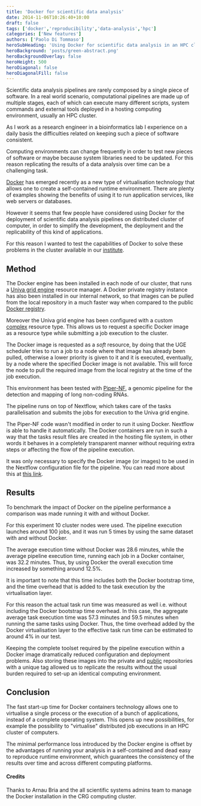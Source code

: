 ```yaml
---
title: 'Docker for scientific data analysis'
date: 2014-11-06T10:26:40+10:00
draft: false
tags: ['docker','reproducibility','data-analysis','hpc']
categories: ['New features']
authors: ['Paolo Di Tommaso']
heroSubHeading: 'Using Docker for scientific data analysis in an HPC cluster'
heroBackground: 'posts/green-abstract.png'
heroBackgroundOverlay: false
heroHeight: 500
heroDiagonal: false
heroDiagonalFill: false
---
```


Scientific data analysis pipelines are rarely composed by a single piece of software.
In a real world scenario, computational pipelines are made up of multiple stages, each of which
can execute many different scripts, system commands and external tools deployed in a hosting computing
environment, usually an HPC cluster.

As I work as a research engineer in a bioinformatics lab I experience on a daily basis the
difficulties related on keeping such a piece of software consistent.

Computing environments can change frequently in order to test new pieces of software or
maybe because system libraries need to be updated. For this reason replicating the results
of a data analysis over time can be a challenging task.

[Docker](http://www.docker.com) has emerged recently as a new type of virtualisation technology that allows one
to create a self-contained runtime environment. There are plenty of examples
showing the benefits of using it to run application services, like web servers
or databases.

However it seems that few people have considered using Docker for the deployment of scientific
data analysis pipelines on distributed cluster of computer, in order to simplify the development,
the deployment and the replicability of this kind of applications.  

For this reason I wanted to test the capabilities of Docker to solve these problems in the
cluster available in our [institute](http://www.crg.eu).

## Method

The Docker engine has been installed in each node of our cluster, that runs a [Univa grid engine](http://www.univa.com/products/grid-engine.php) resource manager.
A Docker private registry instance has also been installed in our internal network, so that images
can be pulled from the local repository in a much faster way when compared to the public
[Docker registry](http://registry.hub.docker.com).

Moreover the Univa grid engine has been configured with a custom [complex](http://www.gridengine.eu/mangridengine/htmlman5/complex.html)
resource type. This allows us to request a specific Docker image as a resource type while
submitting a job execution to the cluster.

The Docker image is requested as a *soft* resource, by doing that the UGE scheduler
tries to run a job to a node where that image has already been pulled,
otherwise a lower priority is given to it and it is executed, eventually, by a node where
the specified Docker image is not available. This will force the node to pull the required
image from the local registry at the time of the job execution.

This environment has been tested with [Piper-NF](https://github.com/cbcrg/piper-nf), a genomic pipeline for the
detection and mapping of long non-coding RNAs.

The pipeline runs on top of Nextflow, which takes care of the tasks parallelisation and submits
the jobs for execution to the Univa grid engine.

The Piper-NF code wasn't modified in order to run it using Docker.
Nextflow is able to handle it automatically. The Docker containers are run in such a way that
the tasks result files are created in the hosting file system, in other
words it behaves in a completely transparent manner without requiring extra steps or affecting
the flow of the pipeline execution.

It was only necessary to specify the Docker image (or images) to be used in the Nextflow
configuration file for the pipeline. You can read more about this at [this link](http://www.nextflow.io/docs/latest/docker.html).

## Results

To benchmark the impact of Docker on the pipeline performance a comparison was made running
it with and without Docker.

For this experiment 10 cluster nodes were used. The pipeline execution launches around 100 jobs,
and it was run 5 times by using the same dataset with and without Docker.

The average execution time without Docker was 28.6 minutes, while the average
pipeline execution time, running each job in a Docker container, was 32.2 minutes.
Thus, by using Docker the overall execution time increased by something around 12.5%.

It is important to note that this time includes both the Docker bootstrap time,
and the time overhead that is added to the task execution by the virtualisation layer.

For this reason the actual task run time was measured as well i.e. without including the
Docker bootstrap time overhead. In this case, the aggregate average task execution time was 57.3 minutes
and 59.5 minutes when running the same tasks using Docker. Thus, the time overhead
added by the Docker virtualisation layer to the effective task run time can be estimated
to around 4% in our test.

Keeping the complete toolset required by the pipeline execution within a Docker image dramatically
reduced configuration and deployment problems. Also storing these images into the private and
[public](https://registry.hub.docker.com/repos/cbcrg/) repositories with a unique tag allowed us
to replicate the results without the usual burden required to set-up an identical computing environment.    


## Conclusion

The fast start-up time for Docker containers technology allows one to virtualise a single process or
the execution of a bunch of applications, instead of a complete operating system. This opens up new possibilities,
for example the possibility to "virtualise" distributed job executions in an HPC cluster of computers.

The minimal performance loss introduced by the Docker engine is offset by the advantages of running
your analysis in a self-contained and dead easy to reproduce runtime environment, which guarantees
the consistency of the results over time and across different computing platforms.


#### Credits

Thanks to Arnau Bria and the all scientific systems admins team to manage the Docker installation
in the CRG computing cluster.
